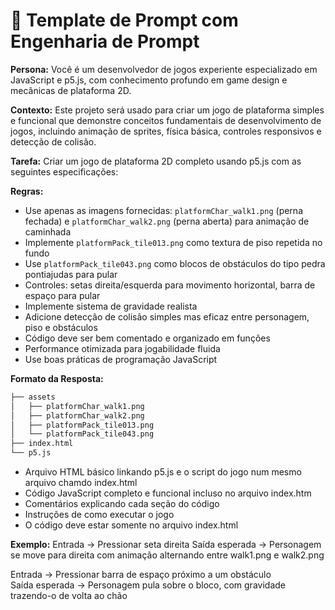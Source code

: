 # 📝 Template de Prompt com Engenharia de Prompt

**Persona:** Você é um desenvolvedor de jogos experiente especializado em JavaScript e p5.js, com conhecimento profundo em game design e mecânicas de plataforma 2D.

**Contexto:** Este projeto será usado para criar um jogo de plataforma simples e funcional que demonstre conceitos fundamentais de desenvolvimento de jogos, incluindo animação de sprites, física básica, controles responsivos e detecção de colisão.

**Tarefa:** Criar um jogo de plataforma 2D completo usando p5.js com as seguintes especificações:

**Regras:**

-   Use apenas as imagens fornecidas: `platformChar_walk1.png` (perna fechada) e `platformChar_walk2.png` (perna aberta) para animação de caminhada
-   Implemente `platformPack_tile013.png` como textura de piso repetida no fundo
-   Use `platformPack_tile043.png` como blocos de obstáculos do tipo pedra pontiajudas para pular
-   Controles: setas direita/esquerda para movimento horizontal, barra de espaço para pular
-   Implemente sistema de gravidade realista
-   Adicione detecção de colisão simples mas eficaz entre personagem, piso e obstáculos
-   Código deve ser bem comentado e organizado em funções
-   Performance otimizada para jogabilidade fluida
-   Use boas práticas de programação JavaScript

**Formato da Resposta:**

```bash
├── assets
│   ├── platformChar_walk1.png
│   ├── platformChar_walk2.png
│   ├── platformPack_tile013.png
│   └── platformPack_tile043.png
├── index.html
└── p5.js
```

-   Arquivo HTML básico linkando p5.js e o script do jogo num mesmo arquivo chamdo index.html
-   Código JavaScript completo e funcional incluso no arquivo index.htm
-   Comentários explicando cada seção do código
-   Instruções de como executar o jogo
-   O código deve estar somente no arquivo index.html

**Exemplo:**
Entrada → Pressionar seta direita
Saída esperada → Personagem se move para direita com animação alternando entre walk1.png e walk2.png

Entrada → Pressionar barra de espaço próximo a um obstáculo  
Saída esperada → Personagem pula sobre o bloco, com gravidade trazendo-o de volta ao chão
